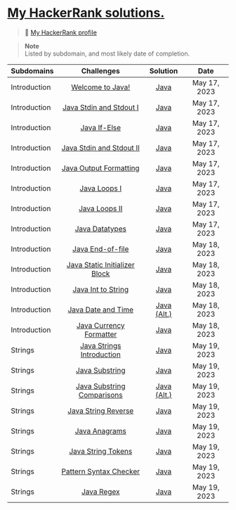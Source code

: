 #  [My HackerRank solutions.](https://www.hackerrank.com/dashboard)

> 🔗 [My HackerRank profile](https://www.hackerrank.com/aillos) <br>

> **Note** <br>
> Listed by subdomain, and most likely date of completion.

| Subdomains | Challenges | Solution | Date
| :---- | :----: | :----: | :----: |
| Introduction | [Welcome to Java!](https://www.hackerrank.com/challenges/welcome-to-java) | [Java](https://github.com/aillos/hackerrank/blob/master/src/WelcomeToJava.java) | May 17, 2023
| Introduction | [Java Stdin and Stdout I](https://www.hackerrank.com/challenges/java-stdin-and-stdout-1) | [Java](https://github.com/aillos/hackerrank/blob/master/src/JavaStdinAndStdoutI.java) | May 17, 2023
| Introduction | [Java If-Else](https://www.hackerrank.com/challenges/java-if-else) | [Java](https://github.com/aillos/hackerrank/blob/master/src/JavaIfElse.java) | May 17, 2023
| Introduction | [Java Stdin and Stdout II](https://www.hackerrank.com/challenges/java-stdin-stdout) | [Java](https://github.com/aillos/hackerrank/blob/master/src/JavaStdinAndStdoutII.java) | May 17, 2023
| Introduction | [Java Output Formatting](https://www.hackerrank.com/challenges/java-output-formatting) | [Java](https://github.com/aillos/hackerrank/blob/master/src/JavaOutputFormatting.java) | May 17, 2023
| Introduction | [Java Loops I](https://www.hackerrank.com/challenges/java-loops-i) | [Java](https://github.com/aillos/hackerrank/blob/master/src/JavaLoopsI.java) | May 17, 2023
| Introduction | [Java Loops II](https://www.hackerrank.com/challenges/java-loops) | [Java](https://github.com/aillos/hackerrank/blob/master/src/JavaLoopsII.java) | May 17, 2023
| Introduction | [Java Datatypes](https://www.hackerrank.com/challenges/java-datatypes)| [Java](https://github.com/aillos/hackerrank/blob/master/src/JavaDatatypes.java) | May 17, 2023
| Introduction | [Java End-of-file](https://www.hackerrank.com/challenges/java-end-of-file) | [Java](https://github.com/aillos/hackerrank/blob/master/src/JavaEndOfFile.java) | May 18, 2023
| Introduction | [Java Static Initializer Block](https://www.hackerrank.com/challenges/java-static-initializer-block) | [Java](https://github.com/aillos/hackerrank/blob/master/src/JavaStaticInitializerBlock.java) | May 18, 2023
| Introduction | [Java Int to String](https://www.hackerrank.com/challenges/java-int-to-string) | [Java](https://github.com/aillos/hackerrank/blob/master/src/JavaIntToString.java) | May 18, 2023
| Introduction | [Java Date and Time](https://www.hackerrank.com/challenges/java-date-and-time) | [Java](https://github.com/aillos/hackerrank/blob/master/src/JavaDateAndTime.java) [(Alt.)](https://github.com/aillos/hackerrank/blob/master/src/JavaDateAndTimeII.java) | May 18, 2023
| Introduction | [Java Currency Formatter](https://www.hackerrank.com/challenges/java-currency-formatter) | [Java](https://github.com/aillos/hackerrank/blob/master/src/JavaCurrencyFormater.java) | May 18, 2023
| Strings | [Java Strings Introduction](https://www.hackerrank.com/challenges/java-strings-introduction/problem) | [Java](https://github.com/aillos/hackerrank/blob/master/src/JavaStringsIntroduction.java) | May 19, 2023
| Strings | [Java Substring](https://www.hackerrank.com/challenges/java-substring/problem) | [Java](https://github.com/aillos/hackerrank/blob/master/src/JavaSubstring.java) | May 19, 2023
| Strings | [Java Substring Comparisons](https://www.hackerrank.com/challenges/java-string-compare/problem) | [Java](https://github.com/aillos/hackerrank/blob/master/src/JavaSubstringComparisons.java) [(Alt.)](https://github.com/aillos/hackerrank/blob/master/src/JavaSubstringComparisonsII.java) | May 19, 2023
| Strings | [Java String Reverse](https://www.hackerrank.com/challenges/java-string-reverse/problem) | [Java](https://github.com/aillos/hackerrank/blob/master/src/JavaStringReverse.java) | May 19, 2023
| Strings | [Java Anagrams](https://www.hackerrank.com/challenges/java-anagrams/problem) | [Java](https://github.com/aillos/hackerrank/blob/master/src/JavaAnagrams.java) | May 19, 2023
| Strings | [Java String Tokens](https://www.hackerrank.com/challenges/java-string-tokens/problem) | [Java](https://github.com/aillos/hackerrank/blob/master/src/JavaStringTokens.java) | May 19, 2023
| Strings | [Pattern Syntax Checker](https://www.hackerrank.com/challenges/pattern-syntax-checker/problem) | [Java](https://github.com/aillos/hackerrank/blob/master/src/PatternSyntaxChecker.java) | May 19, 2023
| Strings | [Java Regex](https://www.hackerrank.com/challenges/java-regex/problem) | [Java](https://github.com/aillos/hackerrank/blob/master/src/JavaRegex.java) | May 19, 2023
